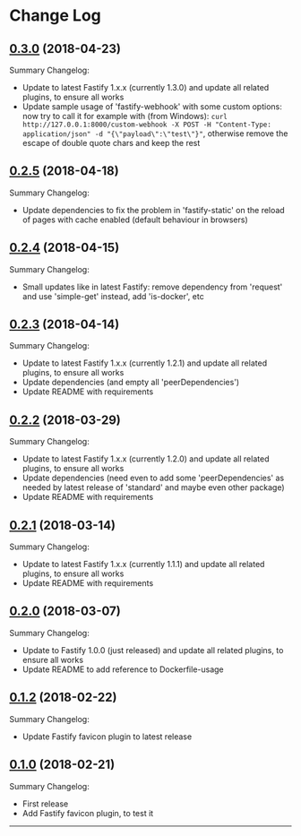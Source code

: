 # Change Log

## [0.3.0](https://github.com/smartiniOnGitHub/fastify-example/releases/tag/0.3.0) (2018-04-23)
Summary Changelog:
- Update to latest Fastify 1.x.x (currently 1.3.0) and update all related plugins, to ensure all works
- Update sample usage of 'fastify-webhook' with some custom options: now try to call it for example with (from Windows): `curl http://127.0.0.1:8000/custom-webhook -X POST -H "Content-Type: application/json" -d "{\"payload\":\"test\"}"`, otherwise remove the escape of double quote chars and keep the rest

## [0.2.5](https://github.com/smartiniOnGitHub/fastify-example/releases/tag/0.2.5) (2018-04-18)
Summary Changelog:
- Update dependencies to fix the problem in 'fastify-static' on the reload of pages with cache enabled (default behaviour in browsers)

## [0.2.4](https://github.com/smartiniOnGitHub/fastify-example/releases/tag/0.2.4) (2018-04-15)
Summary Changelog:
- Small updates like in latest Fastify: remove dependency from 'request' and use 'simple-get' instead, add 'is-docker', etc

## [0.2.3](https://github.com/smartiniOnGitHub/fastify-example/releases/tag/0.2.3) (2018-04-14)
Summary Changelog:
- Update to latest Fastify 1.x.x (currently 1.2.1) and update all related plugins, to ensure all works
- Update dependencies (and empty all 'peerDependencies')
- Update README with requirements

## [0.2.2](https://github.com/smartiniOnGitHub/fastify-example/releases/tag/0.2.2) (2018-03-29)
Summary Changelog:
- Update to latest Fastify 1.x.x (currently 1.2.0) and update all related plugins, to ensure all works
- Update dependencies (need even to add some 'peerDependencies' as needed by latest release of 'standard' and maybe even other package)
- Update README with requirements

## [0.2.1](https://github.com/smartiniOnGitHub/fastify-example/releases/tag/0.2.1) (2018-03-14)
Summary Changelog:
- Update to latest Fastify 1.x.x (currently 1.1.1) and update all related plugins, to ensure all works
- Update README with requirements

## [0.2.0](https://github.com/smartiniOnGitHub/fastify-example/releases/tag/0.2.0) (2018-03-07)
Summary Changelog:
- Update to Fastify 1.0.0 (just released) and update all related plugins, to ensure all works
- Update README to add reference to Dockerfile-usage

## [0.1.2](https://github.com/smartiniOnGitHub/fastify-example/releases/tag/0.1.0) (2018-02-22)
Summary Changelog:
- Update Fastify favicon plugin to latest release

## [0.1.0](https://github.com/smartiniOnGitHub/fastify-example/releases/tag/0.1.0) (2018-02-21)
Summary Changelog:
- First release
- Add Fastify favicon plugin, to test it

----
